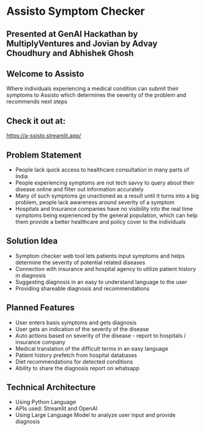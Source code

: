 # Assisto Symptom Checker
## Presented at GenAI Hackathan by MultiplyVentures and Jovian by Advay Choudhury and Abhishek Ghosh
 
## Welcome to Assisto

Where individuals experiencing a medical condition can submit their symptoms to Assisto which determines the severity of the problem and recommends next steps

## Check it out at: 

https://a-ssisto.streamlit.app/

## Problem Statement

- People lack quick access to healthcare consultation in many parts of India
- People experiencing symptoms are not tech savvy to query about their disease online and filter out information accurately
- Many of such symptoms go unactioned as a result until it turns into a big problem, people lack awareness around severity of a symptom
- Hospitals and Insurance companies have no visibility into the real time symptoms being experienced by the general population, which can help them provide a better healthcare and policy cover to the individuals 

## Solution Idea

- Symptom checker web tool lets patients input symptoms and helps determine the severity of potential related diseases
- Connection with insurance and hospital agency to utilize patient history in diagnosis
- Suggesting diagnosis in an easy to understand language to the user
- Providing shareable diagnosis and recommendations

## Planned Features

- User enters basis symptoms and gets diagnosis
- User gets an indication of the severity of the disease
- Auto actions based on severity of the disease - report to hospitals / insurance company
- Medical translation of the difficult terms in an easy language
- Patient history prefetch from hospital databases 
- Diet recommendations for detected conditions
- Ability to share the diagnosis report on whatsapp

## Technical Architecture

- Using Python Language
- APIs used: Streamlit and OpenAI
- Using Large Language Model to analyze user input and provide diagnosis

